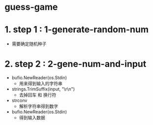 # guess-game
# 1. step 1 : 1-generate-random-num
- 需要确定随机种子
# 2. step 2 : 2-gene-num-and-input
- bufio.NewReader(os.Stdin)
  - 用来得到输入的字符串
- strings.TrimSuffix(input, "\r\n") 
  - 去掉回车 和 换行符
- strconv 
  - 解析字符串得到数字
- bufio.NewReader(os.Stdin)
  - 得到输入数据
